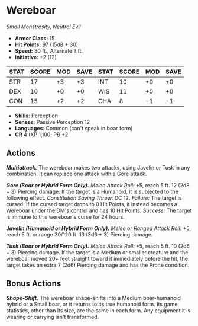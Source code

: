 # Wereboar

*Small Monstrosity, Neutral Evil*

- **Armor Class:** 15
- **Hit Points:** 97 (15d8 + 30)
- **Speed:** 30 ft., Alternate ? ft.
- **Initiative**: +2 (12)

|STAT|SCORE|MOD|SAVE|STAT|SCORE|MOD|SAVE|
| --- | --- | --- | ---- |---| --- | --- | ---- |
| STR | 17 | +3 | +3 | INT | 10 | +0 | +0 |
| DEX | 10 | +0 | +0 | WIS | 11 | +0 | +0 |
| CON | 15 | +2 | +2 | CHA | 8 | -1 | -1 |

- **Skills**: Perception
- **Senses**: Passive Perception 12
- **Languages**: Common (can't speak in boar form)
- **CR** 4 (XP 1,100; PB +2

## Actions

***Multiattack.*** The wereboar makes two attacks, using Javelin or Tusk in any combination. It can replace one attack with a Gore attack.

***Gore (Boar or Hybrid Form Only).*** *Melee Attack Roll:* +5, reach 5 ft. 12 (2d8 + 3) Piercing damage. If the target is a Humanoid, it is subjected to the following effect. *Constitution Saving Throw*: DC 12. *Failure:*  The target is cursed. If the cursed target drops to 0 Hit Points, it instead becomes a Wereboar under the DM's control and has 10 Hit Points. *Success:*  The target is immune to this wereboar's curse for 24 hours.

***Javelin (Humanoid or Hybrid Form Only).*** *Melee or Ranged Attack Roll:* +5, reach 5 ft. or range 30/120 ft. 13 (3d6 + 3) Piercing damage.

***Tusk (Boar or Hybrid Form Only).*** *Melee Attack Roll:* +5, reach 5 ft. 10 (2d6 + 3) Piercing damage. If the target is a Medium or smaller creature and the wereboar moved 20+ feet straight toward it immediately before the hit, the target takes an extra 7 (2d6) Piercing damage and has the Prone condition.


## Bonus Actions

***Shape-Shift.*** The wereboar shape-shifts into a Medium boar-humanoid hybrid or a Small boar, or it returns to its true humanoid form. Its game statistics, other than its size, are the same in each form. Any equipment it is wearing or carrying isn't transformed.

